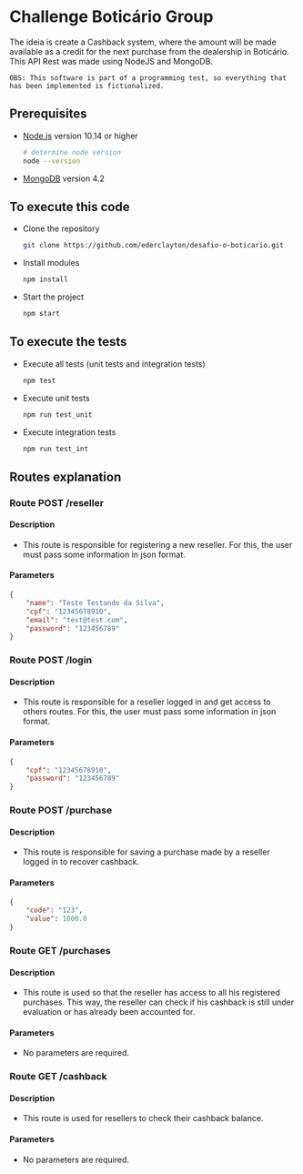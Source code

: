 # Challenge Boticário Group

The ideia is create a Cashback system, where the amount will be made available as a credit for the next purchase from the dealership in Boticário. This API Rest was made using NodeJS and MongoDB.

```
OBS: This software is part of a programming test, so everything that has been implemented is fictionalized.
```

## Prerequisites

- [Node.js](https://nodejs.org) version 10.14 or higher

    ```bash
    # determine node version
    node --version
    ```

- [MongoDB](https://www.mongodb.com/) version 4.2

## To execute this code

- Clone the repository

    ```bash
    git clone https://github.com/ederclayton/desafio-o-boticario.git
    ```

- Install modules

    ```bash
    npm install
    ```

- Start the project

    ```bash
    npm start
    ```

## To execute the tests

- Execute all tests (unit tests and integration tests)

    ```bash
    npm test
    ```

- Execute unit tests

    ```bash
    npm run test_unit
    ```

- Execute integration tests

    ```bash
    npm run test_int
    ```

## Routes explanation

### Route POST /reseller

#### Description

- This route is responsible for registering a new reseller. For this, the user must pass some information in json format.

#### Parameters

```json
{
    "name": "Teste Testando da Silva",
    "cpf": "12345678910",
    "email": "test@test.com",
    "password": "123456789"
}
```

### Route POST /login

#### Description

- This route is responsible for a reseller logged in and get access to others routes. For this, the user must pass some information in json format.

#### Parameters

```json
{
    "cpf": "12345678910",
    "password": "123456789"
}
```

### Route POST /purchase

#### Description

- This route is responsible for saving a purchase made by a reseller logged in to recover cashback.

#### Parameters

```json
{
    "code": "123",
    "value": 1000.0
}
```

### Route GET /purchases

#### Description

- This route is used so that the reseller has access to all his registered purchases. This way, the reseller can check if his cashback is still under evaluation or has already been accounted for.

#### Parameters

- No parameters are required.

### Route GET /cashback

#### Description

- This route is used for resellers to check their cashback balance.

#### Parameters

- No parameters are required.